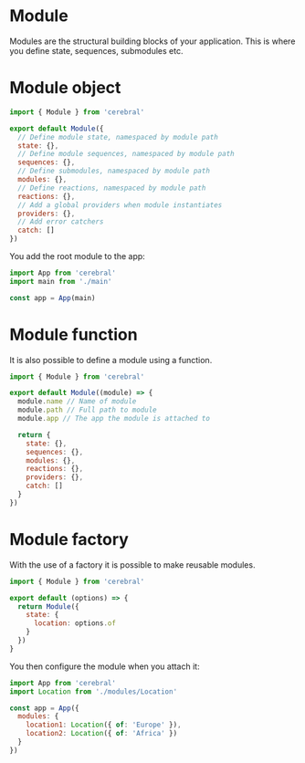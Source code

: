# Module

Modules are the structural building blocks of your application. This is where you define state, sequences, submodules etc.

# Module object

```js
import { Module } from 'cerebral'

export default Module({
  // Define module state, namespaced by module path
  state: {},
  // Define module sequences, namespaced by module path
  sequences: {},
  // Define submodules, namespaced by module path
  modules: {},
  // Define reactions, namespaced by module path
  reactions: {},
  // Add a global providers when module instantiates
  providers: {},
  // Add error catchers
  catch: []
})
```

You add the root module to the app:

```js
import App from 'cerebral'
import main from './main'

const app = App(main)
```

# Module function

It is also possible to define a module using a function.

```js
import { Module } from 'cerebral'

export default Module((module) => {
  module.name // Name of module
  module.path // Full path to module
  module.app // The app the module is attached to

  return {
    state: {},
    sequences: {},
    modules: {},
    reactions: {},
    providers: {},
    catch: []
  }
})
```

# Module factory

With the use of a factory it is possible to make reusable modules.

```js
import { Module } from 'cerebral'

export default (options) => {
  return Module({
    state: {
      location: options.of
    }
  })
}
```

You then configure the module when you attach it:

```js
import App from 'cerebral'
import Location from './modules/Location'

const app = App({
  modules: {
    location1: Location({ of: 'Europe' }),
    location2: Location({ of: 'Africa' })
  }
})
```
